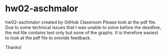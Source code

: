 # hw02-aschmalor
hw02-aschmalor created by GitHub Classroom
Please look at the pdf file. Due to some technical issues that I was unable to solve before the deadline, the md file contains text only but none of the graphs. It is therefore easiest to look at the pdf file to orovide feedback.

Thanks!
